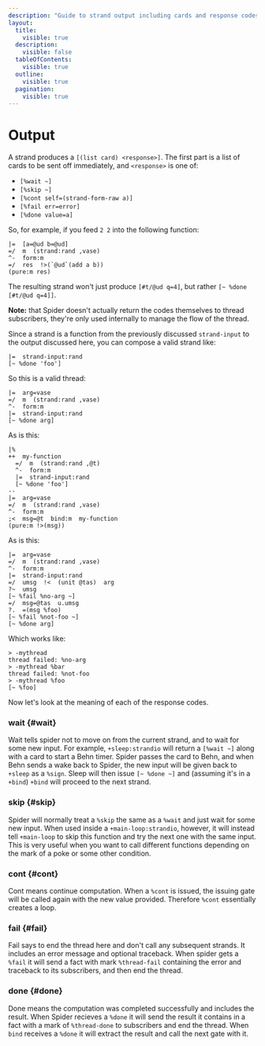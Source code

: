 ```yaml
---
description: "Guide to strand output including cards and response codes (%wait, %skip, %cont, %fail, %done), flow control mechanisms, error handling, and completion patterns in thread execution."
layout:
  title:
    visible: true
  description:
    visible: false
  tableOfContents:
    visible: true
  outline:
    visible: true
  pagination:
    visible: true
---
```


# Output

A strand produces a `[(list card) <response>]`. The first part is a list of cards to be sent off immediately, and `<response>` is one of:

- `[%wait ~]`
- `[%skip ~]`
- `[%cont self=(strand-form-raw a)]`
- `[%fail err=error]`
- `[%done value=a]`

So, for example, if you feed `2 2` into the following function:

```hoon
|=  [a=@ud b=@ud]
=/  m  (strand:rand ,vase)
^-  form:m
=/  res  !>(`@ud`(add a b))
(pure:m res)
```

The resulting strand won't just produce `[#t/@ud q=4]`, but rather `[~ %done [#t/@ud q=4]]`.

**Note:** that Spider doesn't actually return the codes themselves to thread subscribers, they're only used internally to manage the flow of the thread.

Since a strand is a function from the previously discussed `strand-input` to the output discussed here, you can compose a valid strand like:

```hoon
|=  strand-input:rand
[~ %done 'foo']
```

So this is a valid thread:

```hoon
|=  arg=vase
=/  m  (strand:rand ,vase)
^-  form:m
|=  strand-input:rand
[~ %done arg]
```

As is this:

```hoon
|%
++  my-function
  =/  m  (strand:rand ,@t)
  ^-  form:m
  |=  strand-input:rand
  [~ %done 'foo']
--
|=  arg=vase
=/  m  (strand:rand ,vase)
^-  form:m
;<  msg=@t  bind:m  my-function
(pure:m !>(msg))
```

As is this:

```hoon
|=  arg=vase
=/  m  (strand:rand ,vase)
^-  form:m
|=  strand-input:rand
=/  umsg  !<  (unit @tas)  arg
?~  umsg
[~ %fail %no-arg ~]
=/  msg=@tas  u.umsg
?.  =(msg %foo)
[~ %fail %not-foo ~]
[~ %done arg]
```

Which works like:

```
> -mythread
thread failed: %no-arg
> -mythread %bar
thread failed: %not-foo
> -mythread %foo
[~ %foo]
```

Now let's look at the meaning of each of the response codes.

### wait {#wait}

Wait tells spider not to move on from the current strand, and to wait for some new input. For example, `+sleep:strandio` will return a `[%wait ~]` along with a card to start a Behn timer. Spider passes the card to Behn, and when Behn sends a wake back to Spider, the new input will be given back to `+sleep` as a `%sign`. Sleep will then issue `[~ %done ~]` and (assuming it's in a `+bind`) `+bind` will proceed to the next strand.

### skip {#skip}

Spider will normally treat a `%skip` the same as a `%wait` and just wait for some new input. When used inside a `+main-loop:strandio`, however, it will instead tell `+main-loop` to skip this function and try the next one with the same input. This is very useful when you want to call different functions depending on the mark of a poke or some other condition.

### cont {#cont}

Cont means continue computation. When a `%cont` is issued, the issuing gate will be called again with the new value provided. Therefore `%cont` essentially creates a loop.

### fail {#fail}

Fail says to end the thread here and don't call any subsequent strands. It includes an error message and optional traceback. When spider gets a `%fail` it will send a fact with mark `%thread-fail` containing the error and traceback to its subscribers, and then end the thread.

### done {#done}

Done means the computation was completed successfully and includes the result. When Spider recieves a `%done` it will send the result it contains in a fact with a mark of `%thread-done` to subscribers and end the thread. When `bind` receives a `%done` it will extract the result and call the next gate with it.
